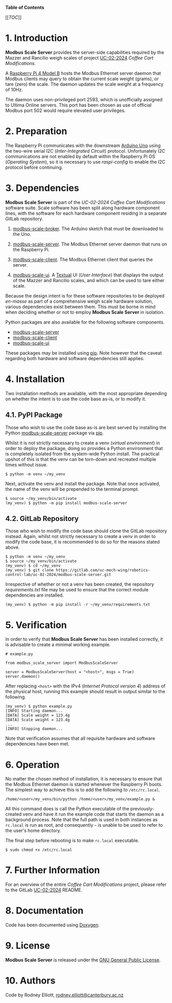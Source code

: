 __Table of Contents__

[[_TOC_]]

# 1. Introduction

__Modbus Scale Server__ provides the server-side capabilities required by the
Mazzer and Rancilio weigh scales of project [UC-02-2024][uc-02-2024-gitlab]
_Coffee Cart Modifications_.

A [Raspberry Pi 4 Model B][raspberry-pi-4-model-b] hosts the Modbus Ethernet
server daemon that Modbus clients may query to obtain the current scale weight
(grams), or tare (zero) the scale. The daemon updates the scale weight at a
frequency of 10Hz.

The daemon uses non-privileged port 2593, which is unofficially assigned to
Ultima Online servers. This port has been chosen as use of official Modbus port
502 would require elevated user privileges.

# 2. Preparation

The Raspberry Pi communicates with the downstream [Arduino Uno][arduino-uno]
using the two-wire serial I2C (_Inter-Integrated Circuit_) protocol.
Unfortunately I2C communications are not enabled by default within the
Raspberry Pi OS (_Operating System_), so it is necessary to use _raspi-config_
to enable the I2C protocol before continuing.

# 3. Dependencies

__Modbus Scale Server__ is part of the _UC-02-2024 Coffee Cart Modifications_
software suite. Scale software has been split along hardware component lines,
with the software for each hardware component residing in a separate GitLab
repository.

1. [modbus-scale-broker][modbus-scale-broker-gitlab]. The Arduino sketch that
must be downloaded to the Uno.

2. [modbus-scale-server][modbus-scale-server-gitlab]. The Modbus Ethernet
server daemon that runs on the Raspberry Pi.

3. [modbus-scale-client][modbus-scale-client-gitlab]. The Modbus Ethernet
client that queries the server.

4. [modbus-scale-ui][modbus-scale-ui-gitlab]. A [Textual][textual] UI (_User
Interface_) that displays the output of the Mazzer and Rancilio scales, and
which can be used to tare either scale.

Because the design intent is for these software repositories to be deployed
_en-masse_ as part of a comprehensive weigh scale hardware solution, various
dependencies exist between them. This must be borne in mind when deciding
whether or not to employ __Modbus Scale Server__ in isolation.

Python packages are also available for the following software components.

 - [modbus-scale-server][modbus-scale-server-pypi]
 - [modbus-scale-client][modbus-scale-client-pypi]
 - [modbus-scale-ui][modbus-scale-ui-pypi]

These packages may be installed using [pip][pip]. Note however that the caveat
regarding both hardware and software dependencies still applies.

# 4. Installation

Two installation methods are available, with the most appropriate depending on
whether the intent is to use the code base as-is, or to modify it.

## 4.1. PyPI Package

Those who wish to use the code base as-is are best served by installing the
Python [modbus-scale-server][modbus-scale-server-pypi] package via [pip][pip].

Whilst it is not strictly necessary to create a venv (_virtual environment_) in
order to deploy the package, doing so provides a Python environment that is
completely isolated from the system-wide Python install. The practical upshot
of this is that the venv can be torn-down and recreated multiple times without
issue.

    $ python -m venv ~/my_venv

Next, activate the venv and install the package. Note that once activated, the
name of the venv will be prepended to the terminal prompt.

    $ source ~/my_venv/bin/activate
    (my_venv) $ python -m pip install modbus-scale-server

## 4.2. GitLab Repository

Those who wish to modify the code base should clone the GitLab repository
instead. Again, whilst not strictly necessary to create a venv in order to
modify the code base, it is recommended to do so for the reasons stated above.

    $ python -m venv ~/my_venv
    $ source ~/my_venv/bin/activate
    (my_venv) $ cd ~/my_venv
    (my_venv) $ git clone https://gitlab.com/uc-mech-wing/robotics-control-lab/uc-02-2024/modbus-scale-server.git

Irrespective of whether or not a venv has been created, the repository
_requirements.txt_ file may be used to ensure that the correct module
dependencies are installed.

    (my_venv) $ python -m pip install -r ~/my_venv/requirements.txt

# 5. Verification

In order to verify that __Modbus Scale Server__ has been installed correctly,
it is advisable to create a minimal working example.

    # example.py
    
    from modbus_scale_server import ModbusScaleServer

    server = ModbusScaleServer(host = "<host>", msgs = True)
    server.daemon()

After replacing `<host>` with the IPv4 (_Internet Protocol version 4_) address
of the physical host, running this example should result in output similar to
the following.

    (my_venv) $ python example.py
    [INFO] Starting daemon...
    [DATA] Scale weight = 123.4g
    [DATA] Scale weight = 123.4g
    ...
    [INFO] Stopping daemon...

Note that verification assumes that all requisite hardware and software
dependencies have been met.

# 6. Operation

No matter the chosen method of installation, it is necessary to ensure that the
Modbus Ethernet daemon is started whenever the Raspberry Pi boots. The simplest
way to achieve this is to add the following to `/etc/rc.local`.

    /home/<user>/my_venv/bin/python /home/<user>/my_venv/example.py &

All this command does is call the Python executable of the previously-created
venv and have it run the example code that starts the daemon as a background
process. Note that the full path is used in both instances as `rc.local` is run
as root, and consequently `~` is unable to be used to refer to the user's home
directory.

The final step before rebooting is to make `rc.local` executable.

    $ sudo chmod +x /etc/rc.local

# 7. Further Information 

For an overview of the entire _Coffee Cart Modifications_ project, please refer
to the GitLab [UC-02-2024][uc-02-2024-gitlab] README.

# 8. Documentation

Code has been documented using [Doxygen][doxygen].

# 9. License

__Modbus Scale Server__ is released under the [GNU General Public License][gpl].

# 10. Authors

Code by Rodney Elliott, <rodney.elliott@canterbury.ac.nz>

[uc-02-2024-gitlab]: https://gitlab.com/uc-mech-wing/robotics-control-lab/uc-02-2024
[raspberry-pi-4-model-b]: https://www.raspberrypi.com/products/raspberry-pi-4-model-b/
[arduino-uno]: https://store.arduino.cc/products/arduino-uno-rev3-smd
[modbus-scale-broker-gitlab]: https://gitlab.com/uc-mech-wing/robotics-control-lab/uc-02-2024/modbus-scale-broker
[modbus-scale-server-gitlab]: https://gitlab.com/uc-mech-wing/robotics-control-lab/uc-02-2024/modbus-scale-server
[modbus-scale-client-gitlab]: https://gitlab.com/uc-mech-wing/robotics-control-lab/uc-02-2024/modbus-scale-client
[modbus-scale-ui-gitlab]: https://gitlab.com/uc-mech-wing/robotics-control-lab/uc-02-2024/modbus-scale-ui
[modbus-scale-server-pypi]: https://pypi.org/project/modbus-scale-server/
[modbus-scale-client-pypi]: https://pypi.org/project/modbus-scale-client/
[modbus-scale-ui-pypi]: https://pypi.org/project/modbus-scale-ui/
[textual]: https://textual.textualize.io/
[pip]: https://pypi.org/project/pip/
[doxygen]: https://www.doxygen.nl
[gpl]: https://www.gnu.org/licenses/gpl-3.0.html
